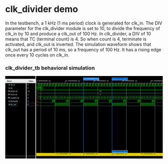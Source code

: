 
# clk_divider demo

In the testbench, a 1 kHz (1 ms period) clock is generated for clk_in. The DIV parameter for the clk_divider module is set to 10, to divide the frequency of clk_in by 10 and produce a clk_out of 100 Hz. In clk_divider, a DIV of 10 means that TC (terminal count) is 4. So when count is 4, terminate is activated, and clk_out is inverted. The simulation waveform shows that clk_out has a period of 10 ms, so a frequency of 100 Hz. It has a rising edge once every 10 cycles on clk_in.

### clk_divider_tb behavioral simulation
![Simulation](./sim.png?raw=true)
